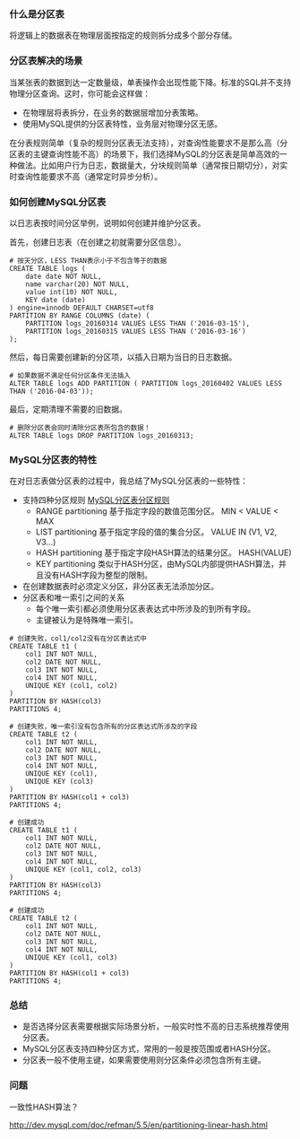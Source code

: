 ### 什么是分区表

将逻辑上的数据表在物理层面按指定的规则拆分成多个部分存储。

### 分区表解决的场景

当某张表的数据到达一定数量级，单表操作会出现性能下降。标准的SQL并不支持物理分区查询。这时，你可能会这样做：

- 在物理层将表拆分，在业务的数据层增加分表策略。
- 使用MySQL提供的分区表特性，业务层对物理分区无感。

在分表规则简单（复杂的规则分区表无法支持），对查询性能要求不是那么高（分区表的主键查询性能不高）的场景下，我们选择MySQL的分区表是简单高效的一种做法。比如用户行为日志，数据量大，分块规则简单（通常按日期切分），对实时查询性能要求不高（通常定时异步分析）。

### 如何创建MySQL分区表

以日志表按时间分区举例，说明如何创建并维护分区表。

首先，创建日志表（在创建之初就需要分区信息）。

```
# 按天分区，LESS THAN表示小于不包含等于的数据
CREATE TABLE logs (
    date date NOT NULL,
    name varchar(20) NOT NULL,
    value int(10) NOT NULL,
    KEY date (date)
) engine=innodb DEFAULT CHARSET=utf8 
PARTITION BY RANGE COLUMNS (date) (
    PARTITION logs_20160314 VALUES LESS THAN ('2016-03-15'),
    PARTITION logs_20160315 VALUES LESS THAN ('2016-03-16')
);
```

然后，每日需要创建新的分区项，以插入日期为当日的日志数据。

```
# 如果数据不满足任何分区条件无法插入
ALTER TABLE logs ADD PARTITION ( PARTITION logs_20160402 VALUES LESS THAN ('2016-04-03'));
```

最后，定期清理不需要的旧数据。

```
# 删除分区表会同时清除分区表所包含的数据！
ALTER TABLE logs DROP PARTITION logs_20160313;
```


### MySQL分区表的特性

在对日志表做分区表的过程中，我总结了MySQL分区表的一些特性：

- 支持四种分区规则 [MySQL分区表分区规则](http://dev.mysql.com/doc/refman/5.5/en/partitioning-types.html)
	- RANGE partitioning 基于指定字段的数值范围分区。 MIN < VALUE < MAX
	- LIST partitioning 基于指定字段的值的集合分区。 VALUE IN (V1, V2, V3...)
	- HASH partitioning 基于指定字段HASH算法的结果分区。 HASH(VALUE)
	- KEY partitioning 类似于HASH分区，由MySQL内部提供HASH算法，并且没有HASH字段为整型的限制。
- 在创建数据表时必须定义分区，非分区表无法添加分区。
- 分区表和唯一索引之间的关系
	- 每个唯一索引都必须使用分区表表达式中所涉及的到所有字段。
	- 主键被认为是特殊唯一索引。

```
# 创建失败，col1/col2没有在分区表达式中
CREATE TABLE t1 (
    col1 INT NOT NULL,
    col2 DATE NOT NULL,
    col3 INT NOT NULL,
    col4 INT NOT NULL,
    UNIQUE KEY (col1, col2)
)
PARTITION BY HASH(col3)
PARTITIONS 4;

# 创建失败，唯一索引没有包含所有的分区表达式所涉及的字段
CREATE TABLE t2 (
    col1 INT NOT NULL,
    col2 DATE NOT NULL,
    col3 INT NOT NULL,
    col4 INT NOT NULL,
    UNIQUE KEY (col1),
    UNIQUE KEY (col3)
)
PARTITION BY HASH(col1 + col3)
PARTITIONS 4;

# 创建成功
CREATE TABLE t1 (
    col1 INT NOT NULL,
    col2 DATE NOT NULL,
    col3 INT NOT NULL,
    col4 INT NOT NULL,
    UNIQUE KEY (col1, col2, col3)
)
PARTITION BY HASH(col3)
PARTITIONS 4;

# 创建成功
CREATE TABLE t2 (
    col1 INT NOT NULL,
    col2 DATE NOT NULL,
    col3 INT NOT NULL,
    col4 INT NOT NULL,
    UNIQUE KEY (col1, col3)
)
PARTITION BY HASH(col1 + col3)
PARTITIONS 4;
```

### 总结

- 是否选择分区表需要根据实际场景分析，一般实时性不高的日志系统推荐使用分区表。
- MySQL分区表支持四种分区方式，常用的一般是按范围或者HASH分区。
- 分区表一般不使用主键，如果需要使用则分区条件必须包含所有主键。



### 问题
一致性HASH算法？

http://dev.mysql.com/doc/refman/5.5/en/partitioning-linear-hash.html